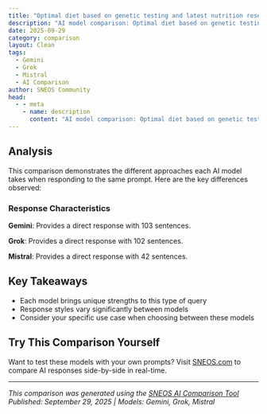 ```yaml
---
title: "Optimal diet based on genetic testing and latest nutrition research"
description: "AI model comparison: Optimal diet based on genetic testing and latest nutrition research..."
date: 2025-09-29
category: comparison
layout: Clean
tags:
  - Gemini
  - Grok
  - Mistral
  - AI Comparison
author: SNEOS Community
head:
  - - meta
    - name: description
      content: "AI model comparison: Optimal diet based on genetic testing and latest nutrition research..."
---
```


<ChatComparison
  title="Optimal diet based on genetic testing and latest nutrition research"
  prompt="Optimal diet based on genetic testing and latest nutrition research"
  :responses='{
    "Gemini": "Okay, let\u0027s break down the concept of an optimal diet based on genetic testing and the latest nutrition research. It\u0027s a fascinating and complex topic with a lot of nuance. Here\u0027s a comprehensive overview:\n\n**I. The Core Idea: Personalized Nutrition**\n\nThe central idea is that \u0022one size fits all\u0022 dietary advice is insufficient.  Individual differences in genetics, metabolism, lifestyle, and gut microbiome influence how we respond to different foods and nutrients.  Personalized nutrition aims to tailor dietary recommendations to optimize individual health outcomes.\n\n**II. Genetic Testing in Nutrition**\n\n*   **What it tests:** Genetic tests for nutrition typically examine specific genes or genetic variations (SNPs - Single Nucleotide Polymorphisms) linked to:\n\n    *   **Macronutrient Metabolism:** How your body processes carbohydrates, fats, and proteins. Examples include genes related to carbohydrate sensitivity, fat metabolism, and protein utilization.\n    *   **Micronutrient Needs:**  Variations that affect your absorption, transport, or utilization of vitamins and minerals (e.g., vitamin D, folate, iron).\n    *   **Food Sensitivities/Intolerances:** Genes associated with lactose intolerance, gluten sensitivity (celiac disease predisposition), or caffeine metabolism.\n    *   **Risk for Chronic Diseases:**  Genes that influence your predisposition to type 2 diabetes, heart disease, obesity, and certain cancers.  This is often complex and multifactorial.\n    *   **Detoxification:** Genes related to your body\u0027s ability to process toxins (e.g., detoxification pathways in the liver).\n\n*   **How it works:** You typically provide a saliva or blood sample. The lab analyzes your DNA for specific genetic markers.  The results are then interpreted, often with dietary recommendations based on your genetic profile.\n\n*   **Important Considerations about genetic testing for diet:**\n\n    *   **Not a Crystal Ball:**  Genes are not destiny.  They provide information about your predispositions, but your lifestyle (diet, exercise, stress, sleep) and environment play a huge role in how those genes are expressed.\n    *   **Limited Scope:**  Most genetic tests only look at a small subset of genes related to nutrition.  Our understanding of gene-diet interactions is still evolving.\n    *   **Accuracy and Validity:**  The accuracy of genetic testing is generally high, but the validity of the *interpretation* and dietary recommendations can vary widely.  Choose reputable labs with strong scientific backing.\n    *   **Regulation:** The Direct to consumer genetic test industry is not heavily regulated and its important to consider if the recommendations are supported by rigorous science.\n    *   **Ethical Considerations:** Privacy of your genetic data is crucial.  Understand how the lab stores and uses your information.\n\n**III. Latest Nutrition Research: Beyond Genetics**\n\nWhile genetics provides valuable insights, it\u0027s essential to integrate it with the broader landscape of nutrition science. Key areas include:\n\n*   **The Gut Microbiome:** The trillions of bacteria, fungi, viruses, and other microorganisms living in your digestive tract.  The microbiome influences digestion, immunity, inflammation, and even mental health.  Diet is a major factor shaping the microbiome.\n*   **Inflammation:** Chronic low-grade inflammation is linked to many chronic diseases.  Diet can be pro-inflammatory (e.g., processed foods, sugary drinks) or anti-inflammatory (e.g., fruits, vegetables, healthy fats).\n*   **Blood Sugar Control:** Maintaining stable blood sugar levels is crucial for energy, weight management, and preventing type 2 diabetes.  Dietary strategies include limiting refined carbohydrates, increasing fiber intake, and combining carbohydrates with protein and healthy fats.\n*   **Macronutrient Ratios:** The optimal balance of carbohydrates, fats, and protein can vary depending on individual needs and goals.  Some people may thrive on a higher-fat diet (e.g., ketogenic), while others may do better with a higher-carbohydrate approach.\n*   **Nutrient Density:** Focusing on foods that are rich in vitamins, minerals, antioxidants, and phytonutrients is essential for overall health.\n*   **Personal Preferences and Cultural Factors:**  A sustainable diet is one that you enjoy and can maintain long-term.  Cultural food traditions should be respected and incorporated whenever possible.\n\n**IV. Building Your Optimal Diet: A Multi-Faceted Approach**\n\nHere\u0027s a framework for creating a personalized diet plan:\n\n1.  **Consult with a Qualified Professional:**\n    *   **Registered Dietitian (RD or RDN):**  A nutrition expert with the credentials and knowledge to assess your individual needs and develop a personalized plan.\n    *   **Physician:**  Especially if you have underlying health conditions.\n    *   **Consider a Certified Genetic Counselor:** To help interpret genetic test results and understand their implications.\n\n2.  **Comprehensive Assessment:**\n    *   **Medical History:**  Past and current health conditions, medications, allergies.\n    *   **Lifestyle:**  Activity level, sleep patterns, stress levels.\n    *   **Dietary History:**  Typical food intake, eating habits, preferences, and restrictions.\n    *   **Goals:**  Weight management, improved energy, disease prevention, athletic performance.\n\n3.  **Genetic Testing (Optional but Informative):**\n    *   Choose a reputable lab with strong scientific validation.\n    *   Focus on genes with well-established links to nutrition.\n    *   Understand the limitations of genetic testing.\n\n4.  **Interpret and Integrate Data:**\n    *   Combine genetic results with your medical history, lifestyle, and dietary assessment.\n    *   Identify potential areas for improvement.\n\n5.  **Develop a Personalized Diet Plan:**\n    *   **Macronutrient Ratios:** Adjust carbohydrate, fat, and protein intake based on your needs and preferences.\n    *   **Food Choices:** Prioritize whole, unprocessed foods.  Emphasize fruits, vegetables, lean proteins, healthy fats, and whole grains (if tolerated).\n    *   **Micronutrient Optimization:** Address any potential nutrient deficiencies based on your genetic profile and dietary intake.\n    *   **Gut Health Support:**  Include prebiotic and probiotic-rich foods.\n    *   **Meal Timing and Frequency:**  Consider factors like insulin sensitivity and personal preferences.\n    *   **Hydration:** Drink plenty of water.\n\n6.  **Monitor and Adjust:**\n    *   Track your progress and make adjustments as needed.\n    *   Pay attention to how you feel and how your body responds to different foods.\n    *   Regularly review your plan with your RD or healthcare provider.\n\n**V. Example Scenarios (Illustrative)**\n\n*   **Scenario 1: Carbohydrate Sensitivity**\n    *   **Genetic Result:**  Increased risk of blood sugar spikes after consuming high-carbohydrate meals.\n    *   **Dietary Adjustments:**  Focus on low-glycemic carbohydrates (e.g., non-starchy vegetables, whole grains in moderation), combine carbohydrates with protein and healthy fats, and monitor blood sugar levels.\n\n*   **Scenario 2: Vitamin D Deficiency Risk**\n    *   **Genetic Result:**  Lower efficiency in converting vitamin D from sunlight or supplements into its active form.\n    *   **Dietary Adjustments:**  Increase vitamin D-rich foods (e.g., fatty fish, fortified dairy), consider vitamin D supplementation, and get regular sun exposure (safely).\n\n*   **Scenario 3: Increased Need for Folate**\n    *   **Genetic Result:** Genetic variations that reduce the bodies ability to process Folate\n    *   **Dietary Adjustments:** Consume folate rich foods like leafy greens, citrus fruits, beans, and fortified cereals.\n\n**VI. Key Considerations and Cautions**\n\n*   **Sustainability:**  The best diet is one that you can maintain long-term.  Avoid restrictive diets that are difficult to adhere to.\n*   **Enjoyment:**  Food should be enjoyable.  Don\u0027t eliminate all your favorite foods.  Focus on moderation and balance.\n*   **Evidence-Based Recommendations:**  Be wary of fad diets and unsubstantiated claims.  Stick to recommendations that are supported by scientific evidence.\n*   **Individual Variability:**  Even with genetic testing, there will still be individual differences in how people respond to different diets.  Pay attention to your own body and adjust accordingly.\n*   **Holistic Approach:**  Remember that diet is just one piece of the puzzle.  Exercise, sleep, stress management, and social connection are also essential for optimal health.\n\n**In summary, the optimal diet based on genetic testing and the latest nutrition research is a personalized approach that takes into account your individual genetic predispositions, lifestyle, preferences, and health goals.  It requires a comprehensive assessment, expert guidance, and a commitment to ongoing monitoring and adjustment.**\n",
    "Grok": "Designing an optimal diet based on genetic testing and the latest nutrition research involves personalizing nutrition to align with an individual\u2019s unique genetic makeup, lifestyle, and health goals, while incorporating evidence-based dietary principles. Here\u0027s a comprehensive guide to crafting such a diet, including the role of genetic testing, current nutrition science, and actionable steps.\n\n---\n\n### **1. Understanding Genetic Testing for Nutrition**\nGenetic testing for nutrition, often referred to as nutrigenomics, analyzes specific genes to provide insights into how your body processes nutrients, responds to certain foods, and predisposes you to health conditions. Common tests include those offered by companies like 23andMe, AncestryDNA, or specialized nutrigenomics platforms like Nutrigenomix or DNAfit.\n\n#### Key Genetic Factors to Consider:\n- **Macronutrient Metabolism**: Genes like *FTO* and *MC4R* can influence how your body processes fats and carbohydrates, affecting weight management.\n- **Micronutrient Needs**: Variations in genes like *MTHFR* can impact folate metabolism, requiring higher intake of certain B vitamins.\n- **Food Sensitivities**: Genes such as *HLA-DQ2/DQ8* are linked to celiac disease, while *LCT* can indicate lactose intolerance.\n- **Risk for Chronic Diseases**: Genes like *APOE* can indicate a higher risk for heart disease, suggesting a need for specific dietary fats (e.g., more omega-3s, less saturated fats with certain variants like APOE4).\n- **Caffeine and Alcohol Metabolism**: Genes like *CYP1A2* determine how quickly you metabolize caffeine, affecting whether it benefits or harms you.\n\n#### How to Use Genetic Testing:\n1. **Get Tested**: Choose a reputable genetic testing service focused on health and nutrition. Ensure raw data or detailed reports are provided.\n2. **Interpret Results**: Work with a dietitian or genetic counselor trained in nutrigenomics to translate genetic data into actionable dietary recommendations.\n3. **Avoid Overinterpretation**: Genetic predispositions are not deterministic; they interact with lifestyle and environment. Use them as a guide, not a strict rule.\n\n#### Limitations:\n- Genetic testing doesn\u2019t account for epigenetics (how lifestyle influences gene expression) or the gut microbiome, both of which also shape dietary needs.\n- Research is still evolving; not all genetic markers have robust evidence linking them to specific dietary outcomes.\n\n---\n\n### **2. Latest Nutrition Research: Core Principles for an Optimal Diet**\nWhile genetic testing personalizes recommendations, evidence from large-scale studies, meta-analyses, and clinical trials provides a foundation for most individuals. Below are key principles from the latest research (as of 2023), including data from sources like the Dietary Guidelines for Americans (2020-2025), the Mediterranean Diet studies, and publications from journals like *The Lancet* and *Nature*.\n\n#### General Guidelines:\n1. **Prioritize Whole Foods**: Focus on minimally processed foods rich in nutrients\u2014vegetables, fruits, whole grains, lean proteins, nuts, and seeds. Research consistently shows that diets high in whole foods reduce risks of chronic diseases (e.g., heart disease, diabetes).\n2. **Balance Macronutrients**:\n   - **Carbohydrates**: Emphasize complex carbs (whole grains, legumes, vegetables) over refined sugars. Studies suggest 45\u201365% of calories from carbs for most people, adjusted based on activity level and genetic predisposition (e.g., insulin sensitivity via *TCF7L2* gene).\n   - **Fats**: Include healthy fats (monounsaturated and polyunsaturated, like olive oil, avocados, fatty fish) while limiting trans fats and excessive saturated fats. The *American Heart Association* recommends 20\u201335% of calories from fats, with a focus on omega-3s for anti-inflammatory effects.\n   - **Proteins**: Aim for 10\u201335% of calories from protein, prioritizing plant-based sources (legumes, tofu) and lean animal sources (fish, poultry). Research, such as from the *Blue Zones* studies, highlights plant-heavy protein intake for longevity.\n3. **Micronutrients and Fiber**: Ensure adequate intake of vitamins, minerals, and fiber (25\u201330g daily) through diverse plant foods. Deficiencies in nutrients like vitamin D, magnesium, and iron are common and can be flagged by genetic tests.\n4. **Limit Added Sugars and Sodium**: Keep added sugars below 10% of daily calories and sodium below 2,300 mg/day to reduce risks of obesity, hypertension, and cardiovascular issues (per WHO and AHA guidelines).\n5. **Hydration**: Water should be the primary beverage. Avoid sugary drinks. Individual hydration needs vary based on activity, climate, and genetic factors affecting sweat rate.\n\n#### Evidence-Based Dietary Patterns:\nThe following diets are supported by robust research for overall health and can be tailored based on genetic insights:\n- **Mediterranean Diet**: High in vegetables, fruits, whole grains, olive oil, nuts, and fish; linked to reduced risks of heart disease, cognitive decline, and diabetes (*PREDIMED study*).\n- **DASH Diet**: Emphasizes low sodium, high potassium, and nutrient-dense foods; effective for hypertension and heart health.\n- **Plant-Based Diets**: Associated with lower risks of chronic diseases and improved gut health due to high fiber and phytonutrients (*Adventist Health Study-2*).\n- **Intermittent Fasting**: Emerging research suggests benefits for metabolic health and weight management, though long-term data is limited. Genetic variations in clock genes (*CLOCK*) may influence optimal eating windows.\n\n#### Emerging Trends:\n- **Gut Microbiome Focus**: Diet profoundly impacts gut health, which in turn affects immunity, mood, and metabolism. Fermented foods (yogurt, kimchi) and prebiotics (onions, garlic, bananas) support a healthy microbiome (*American Gut Project* findings).\n- **Precision Nutrition**: Beyond genetics, wearable devices and blood biomarker testing (e.g., glucose monitoring) can fine-tune dietary choices in real time.\n- **Sustainable Eating**: Research emphasizes plant-forward diets for environmental sustainability, aligning with health benefits (*EAT-Lancet Commission* report).\n\n---\n\n### **3. Integrating Genetic Insights with Nutrition Science**\nHere\u2019s how to combine genetic testing with general nutrition principles to create an optimal diet:\n\n#### Example Scenarios:\n1. **Weight Management**:\n   - Genetic Insight: Variants in *FTO* suggest a predisposition to overeating or fat storage.\n   - Action: Focus on high-satiety foods (fiber-rich vegetables, protein) and smaller, frequent meals. Research supports low-glycemic-index diets for such profiles.\n2. **Heart Health**:\n   - Genetic Insight: *APOE4* variant indicates higher cardiovascular risk with saturated fats.\n   - Action: Emphasize omega-3-rich foods (salmon, walnuts) and monounsaturated fats (olive oil), as supported by Mediterranean Diet trials.\n3. **Micronutrient Needs**:\n   - Genetic Insight: *MTHFR* mutation affects folate metabolism.\n   - Action: Increase intake of folate-rich foods (leafy greens, fortified grains) or consider a supplement, per dietitian guidance. Research shows personalized supplementation can mitigate risks of deficiency.\n4. **Food Intolerances**:\n   - Genetic Insight: *LCT* gene variant suggests lactose intolerance.\n   - Action: Opt for lactose-free dairy or plant-based alternatives (almond milk, oat milk). Studies confirm most individuals with this variant can tolerate small amounts of dairy if introduced gradually.\n\n#### Practical Steps:\n1. **Start with a Baseline**: Adopt a well-researched pattern like the Mediterranean or DASH diet as a foundation.\n2. **Layer Genetic Insights**: Adjust macronutrient ratios, food choices, or supplement needs based on genetic test results.\n3. **Monitor and Adapt**: Use tools like food diaries, wearable trackers, or blood tests (e.g., lipid panels, glucose levels) to assess how your body responds to dietary changes.\n4. **Work with Experts**: Collaborate with a registered dietitian or nutritionist who can integrate genetic data with lifestyle factors like stress, sleep, and exercise.\n\n---\n\n### **4. Sample Optimal Diet Plan (Adjustable Based on Genetics)**\nBelow is a general one-day plan based on current research, which can be tailored after genetic testing:\n\n- **Breakfast**: Greek yogurt (or plant-based alternative if lactose intolerant) with berries, chia seeds, and a handful of walnuts (rich in omega-3s).\n- **Snack**: Apple slices with almond butter (healthy fats and fiber).\n- **Lunch**: Quinoa salad with mixed greens, chickpeas, avocado, cherry tomatoes, and olive oil dressing; grilled salmon (or tofu for plant-based) on the side.\n- **Snack**: Fermented food like sauerkraut or kombucha to support gut health.\n- **Dinner**: Stir-fried vegetables (broccoli, bell peppers) with brown rice and lean chicken (or tempeh); season with herbs and spices instead of salt.\n- **Hydration**: 8\u201310 glasses of water; herbal tea or black coffee if caffeine metabolism is favorable per genetic profile.\n- **Optional**: Dark chocolate (70%\u002B cocoa, small portion) for antioxidants.\n\n**Adjustments**:\n- If genetic testing shows poor carb metabolism, reduce quinoa/rice portions and increase non-starchy vegetables.\n- If high risk for heart disease, prioritize fish over chicken and add flaxseeds for extra omega-3s.\n\n---\n\n### **5. Additional Considerations**\n- **Lifestyle Factors**: Diet works best alongside adequate sleep (7\u20139 hours), regular physical activity (150 minutes moderate exercise/week), and stress management, as these influence gene expression (epigenetics).\n- **Cultural and Personal Preferences**: An optimal diet must be sustainable. Incorporate foods you enjoy and align with your cultural background while meeting nutritional needs.\n- **Regular Updates**: Nutrition science evolves. Stay informed via credible sources like PubMed, Harvard Health, or the World Health Organization.\n\n---\n\n### **6. Conclusion**\nAn optimal diet based on genetic testing and the latest nutrition research combines",
    "Mistral": "Creating an optimal diet based on genetic testing and the latest nutrition research involves a personalized approach that considers your unique genetic makeup, lifestyle, and health goals. Here\u0027s a step-by-step process to help you design an optimal diet:\n\n1. **Genetic Testing**: Undergo genetic testing to gather information about:\n   - Nutrient metabolism (e.g., how well you process folate, vitamin B12, or choline)\n   - Food intolerances or sensitivities (e.g., lactose or gluten)\n   - Inherited health risks (e.g., cardiovascular disease, diabetes, or obesity)\n   - Response to specific diets (e.g., low-carb or low-fat diets)\n\n2. **Consult a Professional**: Work with a registered dietitian, nutritionist, or healthcare provider experienced in nutrigenomics to interpret your genetic test results and provide personalized recommendations.\n\n3. **Latest Nutrition Research**: Incorporate evidence-based nutrition guidelines and recent findings, such as:\n\n   - **Plant-forward eating**: Emphasize plant-based foods like fruits, vegetables, whole grains, legumes, nuts, and seeds for increased fiber, vitamins, minerals, and phytochemicals.\n\n   - **Healthy fats**: Include foods rich in monounsaturated and polyunsaturated fats (e.g., avocados, olive oil, fatty fish, nuts, and seeds). Limit saturated fats and avoid trans fats.\n\n   - **Lean proteins**: Opt for lean protein sources like poultry, fish, beans, lentils, tofu, and low-fat dairy.\n\n   - **Whole and minimally processed foods**: Limit ultra-processed foods, as they are often high in added sugars, unhealthy fats, and sodium.\n\n   - **Gut health**: Include probiotic and prebiotic foods to support a healthy gut microbiome.\n\n   - **Hydration**: Drink adequate water and other hydrating beverages like herbal tea throughout the day.\n\n4. **Personalized Nutrition**: Tailor your diet based on your genetic results and nutrition research. For example:\n\n   - If you have a genetic variant that affects your ability to process folate, emphasize folate-rich foods and consider a supplement.\n   - If you\u0027re at increased risk for type 2 diabetes, focus on a balanced diet with complex carbohydrates, healthy fats, and lean proteins to support blood sugar regulation.\n   - If you\u0027re sensitive to lactose, opt for lactose-free or low-lactose dairy products or alternatives.\n\n5. **Monitor and Adjust**: Regularly monitor your health metrics (e.g., weight, blood pressure, blood sugar, cholesterol levels) and adjust your diet as needed based on changes in your health goals, lifestyle, or genetic research advancements.\n\n6. **Lifestyle Factors**: Incorporate regular physical activity, stress management, and adequate sleep to support overall health and complement your optimal diet.\n\nHere are some reputable resources to stay updated on the latest nutrition research:\n- PubMed (pubmed.ncbi.nlm.nih.gov)\n- Examine (examine.com)\n- NutritionFacts.org (nutritionfacts.org)\n- Academy of Nutrition and Dietetics (eatright.org)\n- American Society for Nutrition (nutrition.org)"
  }'
  published-date="16:28"
/>

## Analysis

This comparison demonstrates the different approaches each AI model takes when responding to the same prompt. Here are the key differences observed:

### Response Characteristics

**Gemini**: Provides a direct response with 103 sentences. 

**Grok**: Provides a direct response with 102 sentences. 

**Mistral**: Provides a direct response with 42 sentences. 

## Key Takeaways

- Each model brings unique strengths to this type of query
- Response styles vary significantly between models
- Consider your specific use case when choosing between these models

## Try This Comparison Yourself

Want to test these models with your own prompts? Visit [SNEOS.com](https://sneos.com) to compare AI responses side-by-side in real-time.

---

*This comparison was generated using the [SNEOS AI Comparison Tool](https://sneos.com)*
*Published: September 29, 2025 | Models: Gemini, Grok, Mistral*
